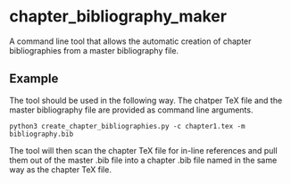# chapter_bibliography_maker
A command line tool that allows the automatic creation of chapter bibliographies from a master bibliography file.

## Example

The tool should be used in the following way. The chatper TeX file and the master bibliography file are provided as command line arguments.

```
python3 create_chapter_bibliographies.py -c chapter1.tex -m bibliography.bib
```

The tool will then scan the chapter TeX file for in-line references and pull them out of the master .bib file into a chapter .bib file named in the same way as the chapter TeX file.
